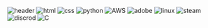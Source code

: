 ![header](https://capsule-render.vercel.app/api?type=wave&color=auto&height=300&section=header&text=Lovely%20Sweet&fontSize=90)
![html](https://img.shields.io/badge/html5-%23E34F26.svg?style=for-the-badge&logo=html5&logoColor=white)   ![css](https://img.shields.io/badge/css3-%231572B6.svg?style=for-the-badge&logo=css3&logoColor=white) ![python](https://img.shields.io/badge/python-%2314354C.svg?style=for-the-badge&logo=python&logoColor=white) ![AWS](https://img.shields.io/badge/AWS-%23FF9900.svg?style=for-the-badge&logo=amazon-aws&logoColor=white) ![adobe](https://img.shields.io/badge/adobe-%23FF0000.svg?style=for-the-badge&logo=adobe&logoColor=white) ![linux](https://img.shields.io/badge/Linux-FCC624?style=for-the-badge&logo=linux&logoColor=black) ![steam](https://img.shields.io/badge/steam-%23000000.svg?style=for-the-badge&logo=steam&logoColor=white) ![discrod](https://img.shields.io/badge/%3CServer%3E-%237289DA.svg?style=for-the-badge&logo=discord&logoColor=white) ![C](https://img.shields.io/badge/c-%2300599C.svg?style=for-the-badge&logo=c&logoColor=white)


